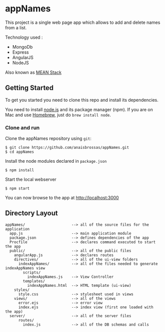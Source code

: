 # appNames
This project is a single web page app which allows to add and delete names from a list.

Technology used :
- MongoDb
- Express
- AngularJS
- NodeJS

Also known as [MEAN Stack](http://mean.io/)

## Getting Started

To get you started you need to clone this repo and install its dependencies.

You need to install [node.js](http://nodejs.org) and its package manager (npm).
If you are on Mac and use [Homebrew](http://brew.sh/), just do `brew install node`.

### Clone and run

Clone the appNames repository using `git`:

```
$ git clone https://github.com/anaisbrossas/appNames.git
$ cd appNames
```

Install the node modules declared in `package.json`
```
$ npm install
```

Start the local webserver
```
$ npm start
```

You can now browse to the app at [http://localhost:3000](http://localhost:3000)

## Directory Layout

```
appNames/                     --> all of the source files for the application
  app.js                      --> main application module
  package.json                --> defines dependencies of the app
  Procfile                    --> declares command executed to start the app
  public/                     --> all of the public files
    angularApp.js             --> declares routes
    directives/               --> all of the ui-view folders
      indexAppNames/          --> all of the files needed to generate indexAppNames view
        scripts/              
          indexAppNames.js    --> View Controller 
        templates/            
          indexAppNames.html  --> HTML template (ui-view)
    styles/                   
      style.css               --> stylesheet used in views
    views/                    --> all of the views
      error.ejs               --> error view
      index.ejs               --> index view (first one loaded with the app)
  server/                     --> all of the server files
      routes/                 
        index.js              --> all of the DB schemas and calls
```

